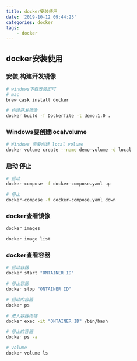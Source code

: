 ```yaml
---
title: docker安装使用
date: '2019-10-12 09:44:25'
categories: docker
tags:
    - docker
---
```


## docker安装使用

### 安装,构建开发镜像

```bash
# windows下载安装即可
# mac
brew cask install docker

# 构建开发镜像
docker build -f Dockerfile -t demo:1.0 .
```

### Windows要创建localvolume

```bash
# Windows 需要创建 local volume
docker volume create --name demo-volume -d local
```

### 启动 停止

```bash
# 启动
docker-compose -f docker-compose.yaml up

# 停止
docker-compose -f docker-compose.yaml down
```

### docker查看镜像

```bash
docker images

docker image list
```

### docker查看容器

```bash
# 启动容器
docker start "ONTAINER ID"

# 停止容器
docker stop "ONTAINER ID"

# 启动的容器
docker ps

# 进入容器终端
docker exec -it "ONTAINER ID" /bin/bash

# 停止的容器
docker ps -a

# volume
docker volume ls
```

